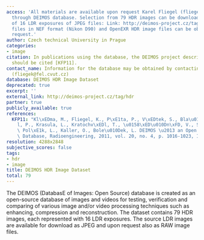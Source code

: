 ```yaml
---
access: 'All materials are available upon request Karel Fliegel (fliegek@fel.cvut.cz)
  through DEIMOS database. Selection from 79 HDR images can be downloaded in a set
  of 16 LDR exposures of JPEG files: Link: http://deimos-project.cz/tag/hdr Raw image
  files in NEF format (Nikon D90) and OpenEXR HDR image files can be obtained upon
  request.'
author: Czech technical University in Prague
categories:
- image
citation: In publications using the database, the DEIMOS project description paper
  should be cited [KFP11].
contact_name: Information for the database may be obtained by contacting Karel Fliegel
  (fliegek@fel.cvut.cz)
database: DEIMOS HDR Image Dataset
deprecated: true
excerpt: ''
external_link: http://deimos-project.cz/tag/hdr
partner: true
publicly_available: true
references:
  KFP11: "Kl\xEDma, M., Fliegel, K., P\xE1ta, P., V\xEDtek, S., Bla\u017Eek, M., Dost\xE1\
    l, P., Krasula, L., Kratochv\xEDl, T., \u0158\xED\u010Dn\xFD, V., Slanina, M.,\
    \ Pol\xE1k, L., Kaller, O., Bole\u010Dek, L. DEIMOS \u2013 an Open Source Image\
    \ Database, Radioengineering, 2011, vol. 20, no. 4, p. 1016-1023, ISSN 1210-2512."
resolution: 4288x2848
subjective_scores: false
tags:
- hdr
- image
title: DEIMOS HDR Image Dataset
total: 79
---
```


The DEIMOS (DatabasE of Images: Open Source) database is created as an open-source database of images and videos for testing, verification and comparing of various image and/or video processing techniques such as enhancing, compression and reconstruction. The dataset contains 79 HDR images, each represented with 16 LDR exposures. The source LDR images are available for download as JPEG and upon request also as RAW image files.